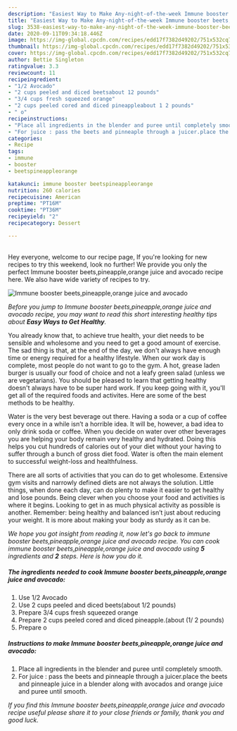 ```yaml
---
description: "Easiest Way to Make Any-night-of-the-week Immune booster beets,pineapple,orange juice and avocado"
title: "Easiest Way to Make Any-night-of-the-week Immune booster beets,pineapple,orange juice and avocado"
slug: 3538-easiest-way-to-make-any-night-of-the-week-immune-booster-beets-pineapple-orange-juice-and-avocado
date: 2020-09-11T09:34:18.446Z
image: https://img-global.cpcdn.com/recipes/edd17f7382d49202/751x532cq70/immune-booster-beetspineappleorange-juice-and-avocado-recipe-main-photo.jpg
thumbnail: https://img-global.cpcdn.com/recipes/edd17f7382d49202/751x532cq70/immune-booster-beetspineappleorange-juice-and-avocado-recipe-main-photo.jpg
cover: https://img-global.cpcdn.com/recipes/edd17f7382d49202/751x532cq70/immune-booster-beetspineappleorange-juice-and-avocado-recipe-main-photo.jpg
author: Bettie Singleton
ratingvalue: 3.3
reviewcount: 11
recipeingredient:
- "1/2 Avocado"
- "2 cups peeled and diced beetsabout 12 pounds"
- "3/4 cups fresh squeezed orange"
- "2 cups peeled cored and diced pineappleabout 1 2 pounds"
- " o"
recipeinstructions:
- "Place all ingredients in the blender and puree until completely smooth."
- "For juice : pass the beets and pinneaple through a juicer.place the beets and pinneaple juice in a blender along with avocados and orange juice and puree until smooth."
categories:
- Recipe
tags:
- immune
- booster
- beetspineappleorange

katakunci: immune booster beetspineappleorange 
nutrition: 260 calories
recipecuisine: American
preptime: "PT16M"
cooktime: "PT36M"
recipeyield: "2"
recipecategory: Dessert

---
```

<br>
Hey everyone, welcome to our recipe page, If you're looking for new recipes to try this weekend, look no further! We provide you only the perfect Immune booster beets,pineapple,orange juice and avocado recipe here. We also have wide variety of recipes to try.
<br>


![Immune booster beets,pineapple,orange juice and avocado](https://img-global.cpcdn.com/recipes/edd17f7382d49202/751x532cq70/immune-booster-beetspineappleorange-juice-and-avocado-recipe-main-photo.jpg)

<i>Before you jump to Immune booster beets,pineapple,orange juice and avocado recipe, you may want to read this short interesting healthy tips about <strong>Easy Ways to Get Healthy</strong>.</i>

You already know that, to achieve true health, your diet needs to be sensible and wholesome and you need to get a good amount of exercise. The sad thing is that, at the end of the day, we don't always have enough time or energy required for a healthy lifestyle. When our work day is complete, most people do not want to go to the gym. A hot, grease laden burger is usually our food of choice and not a leafy green salad (unless we are vegetarians). You should be pleased to learn that getting healthy doesn't always have to be super hard work. If you keep going with it, you'll get all of the required foods and activites. Here are some of the best methods to be healthy.

Water is the very best beverage out there. Having a soda or a cup of coffee every once in a while isn’t a horrible idea. It will be, however, a bad idea to only drink soda or coffee. When you decide on water over other beverages you are helping your body remain very healthy and hydrated. Doing this helps you cut hundreds of calories out of your diet without your having to suffer through a bunch of gross diet food. Water is often the main element to successful weight-loss and healthfulness.

There are all sorts of activities that you can do to get wholesome. Extensive gym visits and narrowly defined diets are not always the solution. Little things, when done each day, can do plenty to make it easier to get healthy and lose pounds. Being clever when you choose your food and activities is where it begins. Looking to get in as much physical activity as possible is another. Remember: being healthy and balanced isn’t just about reducing your weight. It is more about making your body as sturdy as it can be. 


<i>We hope you got insight from reading it, now let's go back to immune booster beets,pineapple,orange juice and avocado recipe. You can cook immune booster beets,pineapple,orange juice and avocado using <strong>5</strong> ingredients and <strong>2</strong> steps. Here is how you do it.
</i>

##### The ingredients needed to cook Immune booster beets,pineapple,orange juice and avocado:

1. Use 1/2 Avocado
1. Use 2 cups peeled and diced beets(about 1/2 pounds)
1. Prepare 3/4 cups fresh squeezed orange
1. Prepare 2 cups peeled cored and diced pineapple.(about (1/ 2 pounds)
1. Prepare  o


##### Instructions to make Immune booster beets,pineapple,orange juice and avocado:

1. Place all ingredients in the blender and puree until completely smooth.
1. For juice : pass the beets and pinneaple through a juicer.place the beets and pinneaple juice in a blender along with avocados and orange juice and puree until smooth.


<i>If you find this Immune booster beets,pineapple,orange juice and avocado recipe useful please share it to your close friends or family, thank you and good luck.</i>
